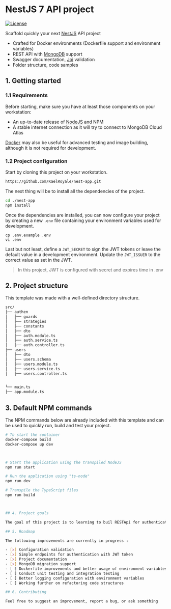 
# NestJS 7 API project 

[![License](https://img.shields.io/github/license/saluki/nestjs-template.svg)](https://github.com/saluki/nestjs-template/blob/master/LICENSE)

Scaffold quickly your next [NestJS](https://nestjs.com/) API project

- Crafted for Docker environments (Dockerfile support and environment variables)
- REST API with [MongoDB](http://https://www.mongodb.com/) support 
- Swagger documentation, [Joi](https://github.com/hapijs/joi) validation
- Folder structure, code samples

## 1. Getting started

### 1.1 Requirements

Before starting, make sure you have at least those components on your workstation:

- An up-to-date release of [NodeJS](https://nodejs.org/) and NPM
- A stable internet connection as it will try to connect to MongoDB Cloud Atlas

[Docker](https://www.docker.com/) may also be useful for advanced testing and image building, although it is not required for development.

### 1.2 Project configuration

Start by cloning this project on your workstation.

``` sh
https://github.com/KaelRoyale/nest-app.git
```

The next thing will be to install all the dependencies of the project.

```sh
cd ./nest-app
npm install
```

Once the dependencies are installed, you can now configure your project by creating a new `.env` file containing your environment variables used for development.

```
cp .env.example .env
vi .env
```





Last but not least, define a `JWT_SECRET` to sign the JWT tokens or leave the default value in a development environment. Update the `JWT_ISSUER` to the correct value as set in the JWT. 



> In this project, JWT is configured with secret and expires time in .env

## 2. Project structure

This template was made with a well-defined directory structure.

```sh
src/
├── authen
│   ├── guards
│   ├── strategies
│   ├── constants
│   ├── dto
│   ├── auth.module.ts
│   ├── auth.service.ts
│   ├── auth.controller.ts
├── users
│   ├── dto
│   ├── users.schema
│   ├── users.module.ts
│   ├── users.service.ts
│   ├── users.controller.ts


└── main.ts
├── app.module.ts
```

## 3. Default NPM commands

The NPM commands below are already included with this template and can be used to quickly run, build and test your project.

```sh
# To start the container
docker-compose build
docker-compose up dev



# Start the application using the transpiled NodeJS
npm run start

# Run the application using "ts-node"
npm run dev

# Transpile the TypeScript files
npm run build



## 4. Project goals

The goal of this project is to learning to buil RESTApi for authentication using NestJS Express

## 5. Roadmap

The following improvements are currently in progress : 

- [x] Configuration validation
- [x] Simple endpoints for authentication with JWT token
- [x] Project documentation
- [x] MongoDB migration support
- [ ] Dockerfile improvements and better usage of environment variables
- [ ] Conduct unit testing and integration testing
- [ ] Better logging configuration with environment variables
- [ ] Working further on refactoring code structures

## 6. Contributing

Feel free to suggest an improvement, report a bug, or ask something
